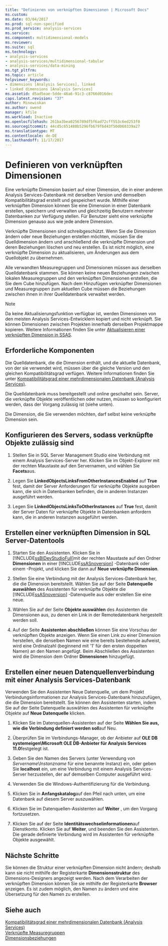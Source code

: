 ```yaml
---
title: "Definieren von verknüpften Dimensionen | Microsoft Docs"
ms.custom: 
ms.date: 03/04/2017
ms.prod: sql-non-specified
ms.prod_service: analysis-services
ms.service: 
ms.component: multidimensional-models
ms.reviewer: 
ms.suite: sql
ms.technology:
- analysis-services
- analysis-services/multidimensional-tabular
- analysis-services/data-mining
ms.tgt_pltfrm: 
ms.topic: article
helpviewer_keywords:
- dimensions [Analysis Services], linked
- linked dimensions [Analysis Services]
ms.assetid: d5ad5eae-5dde-46a6-91c3-c8766d016dec
caps.latest.revision: "37"
author: Minewiskan
ms.author: owend
manager: kfile
ms.workload: Inactive
ms.openlocfilehash: 261ba3bea0256789df5f6ad72cff553c6ed253f0
ms.sourcegitcommit: 44cd5c651488b5296fb679f6d43f50d068339a27
ms.translationtype: MT
ms.contentlocale: de-DE
ms.lasthandoff: 11/17/2017
---
```

# <a name="define-linked-dimensions"></a>Definieren von verknüpften Dimensionen
  Eine verknüpfte Dimension basiert auf einer Dimension, die in einer anderen Analysis Services-Datenbank mit derselben Version und demselben Kompatibilitätsgrad erstellt und gespeichert wurde. Mithilfe einer verknüpften Dimension können Sie eine Dimension in einer Datenbank erstellen, speichern und verwalten und gleichzeitig Benutzern mehrerer Datenbanken zur Verfügung stellen. Für Benutzer sieht eine verknüpfte Dimension genauso aus wie jede andere Dimension.  
  
 Verknüpfte Dimensionen sind schreibgeschützt. Wenn Sie die Dimension ändern oder neue Beziehungen erstellen möchten, müssen Sie die Quelldimension ändern und anschließend die verknüpfte Dimension und deren Beziehungen löschen und neu erstellen. Es ist nicht möglich, eine verknüpfte Dimension zu aktualisieren, um Änderungen aus dem Quellobjekt zu übernehmen.  
  
 Alle verwandten Measuregruppen und Dimensionen müssen aus derselben Quelldatenbank stammen. Sie können keine neuen Beziehungen zwischen lokalen Measuregruppen und den verknüpften Dimensionen erstellen, die Sie dem Cube hinzufügen. Nach dem Hinzufügen verknüpfter Dimensionen und Measuregruppen zum aktuellen Cube müssen die Beziehungen zwischen ihnen in ihrer Quelldatenbank verwaltet werden.  
  
> [!NOTE]  
>  Da keine Aktualisierungsfunktion verfügbar ist, werden Dimensionen von den meisten Analysis Services-Entwicklern kopiert und nicht verknüpft. Sie können Dimensionen zwischen Projekten innerhalb derselben Projektmappe kopieren. Weitere Informationen finden Sie unter [Aktualisieren einer verknüpften Dimension in SSAS](http://sqlblog.com/blogs/marco_russo/archive/2006/09/12/refresh-of-a-linked-dimension-in-ssas.aspx).  
  
## <a name="prerequisites"></a>Erforderliche Komponenten  
 Die Quelldatenbank, die die Dimension enthält, und die aktuelle Datenbank, von der sie verwendet wird, müssen über die gleiche Version und den gleichen Kompatibilitätsgrad verfügen. Weitere Informationen finden Sie unter [Kompatibilitätsgrad einer mehrdimensionalen Datenbank &#40;Analysis Services&#41;](../../analysis-services/multidimensional-models/compatibility-level-of-a-multidimensional-database-analysis-services.md).  
  
 Die Quelldatenbank muss bereitgestellt und online geschaltet sein. Server, die verknüpfte Objekte veröffentlichen oder nutzen, müssen so konfiguriert werden, dass der Vorgang zulässig ist (siehe unten).  
  
 Die Dimension, die Sie verwenden möchten, darf selbst keine verknüpfte Dimension sein.  
  
## <a name="configure-server-to-allow-linked-objects"></a>Konfigurieren des Servers, sodass verknüpfte Objekte zulässig sind  
  
1.  Stellen Sie in SQL Server Management Studio eine Verbindung mit einem Analysis Services-Server her. Klicken Sie im Objekt-Explorer mit der rechten Maustaste auf den Servernamen, und wählen Sie **Facets**aus.  
  
2.  Legen Sie **LinkedObjectsLinksFromOtherInstancesEnabled** auf **True** fest, damit der Server Anforderungen für verknüpfte Objekte ausgeben kann, die sich in Datenbanken befinden, die in anderen Instanzen ausgeführt werden.  
  
3.  Legen Sie **LinkedObjectsLinksToOtherInstances** auf **True** fest, damit der Server Daten für verknüpfte Objekte in Datenbanken anfordern kann, die in anderen Instanzen ausgeführt werden.  
  
## <a name="create-a-linked-dimension-in-sql-server-data-tools"></a>Erstellen einer verknüpften Dimension in SQL Server-Datentools  
  
1.  Starten Sie den Assistenten. Klicken Sie in [!INCLUDE[ssBIDevStudioFull](../../includes/ssbidevstudiofull-md.md)]mit der rechten Maustaste auf den Ordner **Dimensionen** in einer [!INCLUDE[ssASnoversion](../../includes/ssasnoversion-md.md)] -Datenbank oder einem -Projekt, und klicken Sie dann auf **Neue verknüpfte Dimension**.  
  
2.  Stellen Sie eine Verbindung mit der Analysis Services-Datenbank her, die die Dimension bereitstellt. Wählen Sie auf der Seite **Datenquelle auswählen** des Assistenten für verknüpfte Objekte die [!INCLUDE[ssASnoversion](../../includes/ssasnoversion-md.md)] -Datenquelle aus oder erstellen Sie eine neue.  
  
3.  Wählen Sie auf der Seite **Objekte auswählen** des Assistenten die Dimensionen aus, zu denen ein Link in der Remotedatenbank hergestellt werden soll.  
  
4.  Auf der Seite **Assistenten abschließen** können Sie eine Vorschau der verknüpften Objekte anzeigen. Wenn Sie einen Link zu einer Dimension herstellen, die denselben Namen wie eine bereits bestehende aufweist, wird eine Ordinalzahl (beginnend mit '1' für den ersten doppelten Namen) an den Namen angefügt. Beim Abschließen des Assistenten wird die Dimension dem Ordner **Dimensionen** hinzugefügt.  
  
##  <a name="bkmk_CreateNew"></a> Erstellen einer neuen Datenquellenverbindung mit einer Analysis Services-Datenbank  
 Verwenden Sie den Assistenten Neue Datenquelle, um dem Projekt Verbindungsinformationen zur Analysis Services-Datenbank hinzuzufügen, die die Dimension bereitstellt. Sie können den Assistenten starten, indem Sie auf der Seite Datenquelle auswählen des Assistenten für verknüpfte Objekte auf **Neue Datenquelle** klicken.  
  
1.  Klicken Sie im Datenquellen-Assistenten auf der Seite **Wählen Sie aus, wie die Verbindung definiert werden soll**auf Neu.  
  
2.  Überprüfen Sie im Verbindungs-Manager, ob der Anbieter auf **OLE DB systemeigen\Microsoft OLE DB-Anbieter für Analysis Services 11.0**festgelegt ist.  
  
3.  Geben Sie den Namen des Servers (unter Verwendung von *Servername*\\*Instanzname* für eine benannte Instanz) ein, oder geben Sie **localhost** ein, um eine Verbindung mit einem Analysis Services-Server herzustellen, der auf demselben Computer ausgeführt wird.  
  
4.  Verwenden Sie die Windows-Authentifizierung für die Verbindung.  
  
5.  Klicken Sie in **Anfangskatalog**auf den Pfeil nach unten, um eine Datenbank auf diesem Server auszuwählen.  
  
6.  Klicken Sie im Datenquellen-Assistenten auf **Weiter** , um den Vorgang fortzusetzen.  
  
7.  Klicken Sie auf der Seite **Identitätswechselinformationen**auf Dienstkonto. Klicken Sie auf **Weiter**, und beenden Sie den Assistenten. Die gerade definierte Verbindung wird im Assistenten für verknüpfte Objekte ausgewählt.  
  
## <a name="next-steps"></a>Nächste Schritte  
 Sie können die Struktur einer verknüpften Dimension nicht ändern; deshalb kann sie nicht mithilfe der Registerkarte **Dimensionsstruktur** des Dimensions-Designers angezeigt werden. Nach dem Verarbeiten der verknüpften Dimension können Sie sie mithilfe der Registerkarte **Browser** anzeigen. Es ist zudem möglich, den Namen zu ändern und eine Übersetzung für den Namen zu erstellen.  
  
## <a name="see-also"></a>Siehe auch  
 [Kompatibilitätsgrad einer mehrdimensionalen Datenbank &#40;Analysis Services&#41;](../../analysis-services/multidimensional-models/compatibility-level-of-a-multidimensional-database-analysis-services.md)   
 [Verknüpfte Measuregruppen](../../analysis-services/multidimensional-models/linked-measure-groups.md)   
 [Dimensionsbeziehungen](../../analysis-services/multidimensional-models-olap-logical-cube-objects/dimension-relationships.md)  
  
  
